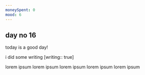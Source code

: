 ```yaml
---
moneySpent: 0
mood: 6
---
```

## day no 16
today is a good day!
 

i did some writing [writing:: true]

lorem ipsum lorem ipsum lorem ipsum lorem ipsum lorem ipsum
